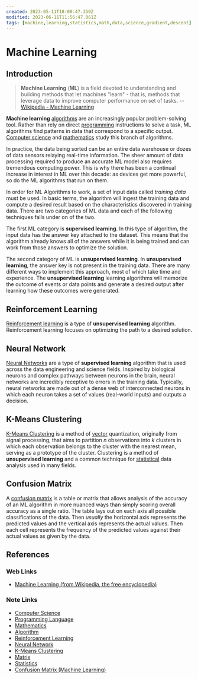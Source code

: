 ```yaml
---
created: 2023-05-11T18:08:47.350Z
modified: 2023-06-11T11:56:47.061Z
tags: [machine,learning,statistics,math,data,science,gradient,descent]
---
```

# Machine Learning

## Introduction

>**Machine Learning** (**ML**) is a field devoted to understanding and
>building methods that let machines "learn" -
>that is, methods that leverage data to improve computer performance on set of tasks.
>-- [Wikipedia - Machine Learning][wiki-machine-learning]

**Machine learning** [algorithms][-algo] are an
increasingly popular problem-solving tool.
Rather than rely on direct [programming][-lang] instructions to solve a task,
ML algorithms find patterns in data that
correspond to a specific output.
[Computer science][-cs] and [mathematics][-math] study this branch of algorithms.

In practice,
the data being sorted can be an entire data warehouse or
dozes of data sensors relaying real-time information.
The sheer amount of data processing required to
produce an accurate ML model also requires tremendous computing power.
This is why there has been a continual increase in interest in ML over this decade:
as devices get more powerful, so do the ML algorithms that run on them.

In order for ML Algorithms to work,
a set of input data called *training data* must be used.
In basic terms, the algorithm will ingest the training data and
compute a desired result based on the characteristics discovered in training data.
There are two categories of ML data and each of
the following techniques falls under on of the two.

The first ML category is **supervised learning**.
In this type of algorithm,
the input data has the answer key attached to the dataset.
This means that the algorithm already knows all of the answers while
it is being trained and can work from those answers to optimize the solution.

The second category of ML is **unsupervised learning**.
In **unsupervised learning**,
the answer key is not present in the training data.
There are many different ways to implement this approach,
most of which take time and experience.
The **unsupervised learning** learning algorithms will memorize the outcome of
events or data points and generate a desired output after
learning how these outcomes were generated.

## Reinforcement Learning

[Reinforcement learning][-rl] is a type of **unsupervised learning** algorithm.
Reinforcement learning focuses on optimizing the path to a desired solution.

## Neural Network

[Neural Networks][-nn] are a type of **supervised learning** algorithm that
is used across the data engineering and science fields.
Inspired by biological neurons and complex pathways between neurons in the brain,
neural networks are incredibly receptive to errors in the training data.
Typically,
neural networks are made out of a dense web of interconnected neurons in which
each neuron takes a set of values (real-world inputs) and outputs a decision.

## K-Means Clustering

[K-Means Clustering][-kmean] is a method of [vector][-matrix] quantization,
originally from signal processing, that aims to partition $n$ observations into
$k$ clusters in which each observation belongs to the cluster with the nearest mean,
serving as a prototype of the cluster.
Clustering is a method of **unsupervised learning** and a common technique for
[statistical][-stats] data analysis used in many fields.

## Confusion Matrix

A [confusion matrix][-confusion] is a table or matrix that
allows analysis of the accuracy of an ML algorithm in
more nuanced ways than simply scoring overall accuracy as a single ratio.
The table lays out on each axis all possible classifications of the data.
Then *usually* the horizontal axis represents the predicted values and
the vertical axis represents the actual values.
Then each cell represents the frequency of the predicted values against
their actual values as given by the data.

## References

### Web Links

* [Machine Learning (from Wikipedia, the free encyclopedia)][wiki-machine-learning]

<!-- Hidden References -->
[wiki-machine-learning]: https://en.wikipedia.org/wiki/Machine_learning "Machine Learning (from Wikipedia, the free encyclopedia)"

### Note Links

* [Computer Science][-cs]
* [Programming Language][-lang]
* [Mathematics][-math]
* [Algorithm][-algo]
* [Reinforcement Learning][-rl]
* [Neural Network][-nn]
* [K-Means Clustering][-kmean]
* [Matrix][-matrix]
* [Statistics][-stats]
* [Confusion Matrix (Machine Learning)][-confusion]

<!-- Hidden References -->
[-cs]: computer-science.md "Computer Science"
[-lang]: programming-language.md "Programming Language"
[-math]: math.md "Mathematics"
[-algo]: algorithm.md "Algorithm"
[-rl]: reinforcement-learning.md "Reinforcement Learning (Machine Learning)"
[-nn]: neural-network.md "Neural Network (Machine Learning)"
[-kmean]: k-means-cluster.md "K-Means Clustering (Machine Learning)"
[-matrix]: matrix.md "Matrix"
[-stats]: statistics.md "Statistics"
[-confusion]: confusion-matrix.md "Confusion Matrix (Machine Learning)"
